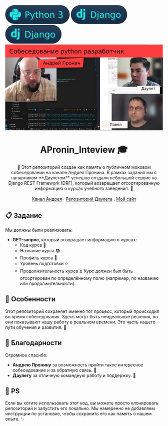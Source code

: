 <!-- Python 3 --><a href="https://www.python.org/downloads/release/python-31010/"><img src="./images/python_3.svg"></a>
<!-- Django --><a href="https://docs.djangoproject.com/en/5.1/releases/5.0/"><img src="./images/django.svg"></a>
<!-- DRF --><a href="https://www.django-rest-framework.org/"><img src="./images/django.svg"></a>
<br />

<div align="center">
  <a href="https://vkvideo.ru/video-202584258_456239372" target="_blank">
    <img src="./images/preview.png" alt="Preview" width="640" height="auto">
  </a>
  <h1 align="center">APronin_Inteview 🎓</h1>
  <p align="center">
    🔧 Этот репозиторий создан как память о публичном моковом собеседовании на канале Андрея Пронина. В рамках задания мы с напарником **Даулетом** успешно создали небольшой сервис на Django REST Framework (DRF), который возвращает отсортированную информацию о курсах учебного заведения. 🚀
    <br /><br />
    <a href="https://www.youtube.com/@AndyPronin" target="_blank">Канал Андрея</a>
    ·
    <a href="https://github.com/Dauletnazarr" target="_blank">Репозиторий Даулета</a>
    .
    <a href="https://meteopavel.space" target="_blank">Мой сайт</a>
  </p>
</div>

## 📋 Задание

Мы должны были реализовать:
- **GET-запрос**, который возвращает информацию о курсах:
  - Код курса 🔢
  - Название курса 📚
  - Профиль курса 🎯
  - Уровень подготовки ⭐️
  - Продолжительность курса ⏳
Курс должен был быть отсортирован по определённому полю (например, по названию или продолжительности).

## 🌟 Особенности

Этот репозиторий сохраняет именно тот процесс, который происходил во время собеседования. Здесь могут быть неидеальные решения, но они показывают нашу работу в реальном времени. Это часть нашего пути обучения и развития. 🌱

## 🙏 Благодарности

Огромное спасибо:
- **Андрею Пронину** за возможность пройти такое интересное собеседование и за обратную связь. 🌟
- **Даулету** за отличную командную работу и поддержку. 👏

## 📌 PS

Если вы хотите использовать этот код, вы можете просто клонировать репозиторий и запустить его локально. Мы намеренно не добавляем инструкции по установке, чтобы сохранить его как память о нашем опыте. ✨
